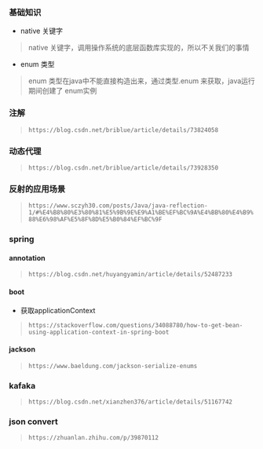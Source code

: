 ### 基础知识
- native 关键字
> native 关键字，调用操作系统的底层函数库实现的，所以不关我们的事情
- enum 类型
> enum 类型在java中不能直接构造出来，通过类型.enum 来获取，java运行期间创建了 enum实例
### 注解
> `https://blog.csdn.net/briblue/article/details/73824058`
### 动态代理
> `https://blog.csdn.net/briblue/article/details/73928350`

### 反射的应用场景
> `https://www.sczyh30.com/posts/Java/java-reflection-1/#%E4%B8%80%E3%80%81%E5%9B%9E%E9%A1%BE%EF%BC%9A%E4%BB%80%E4%B9%88%E6%98%AF%E5%8F%8D%E5%B0%84%EF%BC%9F`


### spring
#### annotation
> `https://blog.csdn.net/huyangyamin/article/details/52487233`
#### boot
- 获取applicationContext
> `https://stackoverflow.com/questions/34088780/how-to-get-bean-using-application-context-in-spring-boot`

#### jackson
> `https://www.baeldung.com/jackson-serialize-enums`

### kafaka
> `https://blog.csdn.net/xianzhen376/article/details/51167742`

### json convert
> `https://zhuanlan.zhihu.com/p/39870112`
